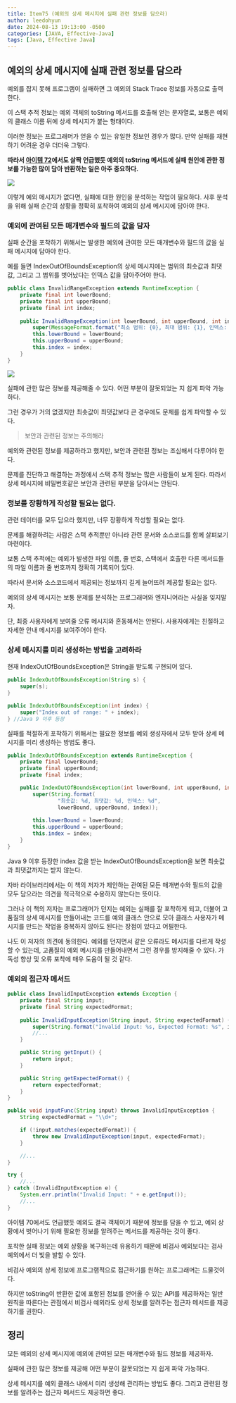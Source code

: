 ```yaml
---
title: Item75 (예외의 상세 메시지에 실패 관련 정보를 담으라)
author: leedohyun
date: 2024-08-13 19:13:00 -0500
categories: [JAVA, Effective-Java]
tags: [Java, Effective Java]
---
```


## 예외의 상세 메시지에 실패 관련 정보를 담으라

예외를 잡지 못해 프로그램이 실패하면 그 예외의 Stack Trace 정보를 자동으로 출력한다.

이 스택 추적 정보는 예외 객체의 toString 메서드를 호출해 얻는 문자열로, 보통은 예외의 클래스 이름 뒤에 상세 메시지가 붙는 형태이다.

이러한 정보는 프로그래머가 얻을 수 있는 유일한 정보인 경우가 많다. 만약 실패를 재현하기 어려운 경우 더더욱 그렇다.

**따라서 [아이템 72](https://ldhapple.github.io/posts/EffectiveJava-Item72/)에서도 살짝 언급했듯 예외의 toString 메서드에 실패 원인에 관한 정보를 가능한 많이 담아 반환하는 일은 아주 중요하다.**

![](https://blog.kakaocdn.net/dn/oVJpG/btsI49TKaDJ/kszH3Ha6GKAznjUnf1Txxk/img.png)

이렇게 예외 메시지가 없다면, 실패에 대한 원인을 분석하는 작업이 필요하다. 사후 분석을 위해 실패 순간의 상황을 정확히 포착하여 예외의 상세 메시지에 담아야 한다.

### 예외에 관여된 모든 매개변수와 필드의 값을 담자

실패 순간을 포착하기 위해서는 발생한 예외에 관여한 모든 매개변수와 필드의 값을 실패 메시지에 담아야 한다.

예를 들면 IndexOutOfBoundsException의 상세 메시지에는 범위의 최솟값과 최댓값, 그리고 그 범위를 벗어났다는 인덱스 값을 담아주어야 한다.

```java
public class InvalidRangeException extends RuntimeException {  
	private final int lowerBound;  
	private final int upperBound;  
	private final int index;  
	  
	public InvalidRangeException(int lowerBound, int upperBound, int index) {  
		super(MessageFormat.format("최소 범위: {0}, 최대 범위: {1}, 인덱스: {2}", lowerBound, upperBound, index));  
		this.lowerBound = lowerBound;  
		this.upperBound = upperBound;  
		this.index = index;  
	}  
}
```

![](https://blog.kakaocdn.net/dn/b7XZSb/btsI5MwKziq/p0Hew3G1Y7oLnsJndoxx31/img.png)

실패에 관한 많은 정보를 제공해줄 수 있다. 어떤 부분이 잘못되었는 지 쉽게 파악 가능하다.

그런 경우가 거의 없겠지만 최솟값이 최댓값보다 큰 경우에도 문제를 쉽게 파악할 수 있다.

> 보안과 관련된 정보는 주의해라

예외와 관련된 정보를 제공하라고 했지만, 보안과 관련된 정보는 조심해서 다루어야 한다.

문제를 진단하고 해결하는 과정에서 스택 추적 정보는 많은 사람들이 보게 된다. 따라서 상세 메시지에 비밀번호같은 보안과 관련된 부분을 담아서는 안된다.

### 정보를 장황하게 작성할 필요는 없다.

관련 데이터를 모두 담으라 했지만, 너무 장황하게 작성할 필요는 없다.

문제를 해결하려는 사람은 스택 추적뿐만 아니라 관련 문서와 소스코드를 함께 살펴보기 마련이다.

보통 스택 추적에는 예외가 발생한 파일 이름, 줄 번호, 스택에서 호출한 다른 메서드들의 파일 이름과 줄 번호까지 정확히 기록되어 있다.

따라서 문서와 소스코드에서 제공되는 정보까지 길게 늘어뜨려 제공할 필요는 없다.

예외의 상세 메시지는 보통 문제를 분석하는 프로그래머와 엔지니어라는 사실을 잊지말자.

단, 최종 사용자에게 보여줄 오류 메시지와 혼동해서는 안된다. 사용자에게는 친절하고 자세한 안내 메시지를 보여주어야 한다.

### 상세 메시지를 미리 생성하는 방법을 고려하라

현재 IndexOutOfBoundsException은 String을 받도록 구현되어 있다.

```java
public IndexOutOfBoundsException(String s) {  
    super(s);  
}

public IndexOutOfBoundsException(int index) {  
    super("Index out of range: " + index);  
} //Java 9 이후 등장
```

실패를 적절하게 포착하기 위해서는 필요한 정보를 예외 생성자에서 모두 받아 상세 메시지를 미리 생성하는 방법도 좋다.

```java
public IndexOutOfBoundsException extends RuntimeException {
	private final lowerBound;
	private final upperBound;
	private final index;

	public IndexOutOfBoundsException(int lowerBound, int upperBound, int index) {
		super(String.format(
				"최솟값: %d, 최댓값: %d, 인덱스: %d",
				lowerBound, upperBound, index));
				
		this.lowerBound = lowerBound;
		this.upperBound = upperBound;
		this.index = index;
	}
}
```

Java 9 이후 등장한 index 값을 받는 IndexOutOfBoundsException을 보면 최솟값과 최댓값까지는 받지 않는다.

자바 라이브러리에서는 이 책의 저자가 제안하는 관여된 모든 매개변수와 필드의 값을 모두 담으라는 의견을 적극적으로 수용하지 않는다는 뜻이다.

그러나 이 책의 저자는 프로그래머가 던지는 예외는 실패를 잘 포착하게 되고, 더불어 고품질의 상세 메시지를 만들어내는 코드를 예외 클래스 안으로 모아 클래스 사용자가 메시지를 만드는 작업을 중복하지 않아도 된다는 장점이 있다고 어필한다.

나도 이 저자의 의견에 동의한다. 예외를 던지면서 같은 오류라도 메시지를 다르게 작성할 수 있는데, 고품질의 예외 메시지를 만들어내면서 그런 경우를 방지해줄 수 있다. 가독성 향상 및 오류 포착에 매우 도움이 될 것 같다.

### 예외의 접근자 메서드

```java
public class InvalidInputException extends Exception {
	private final String input;
	private final String expectedFormat;
	
	public InvalidInputException(String input, String expectedFormat) {
		super(String.format("Invalid Input: %s, Expected Format: %s", input, expectedFormat);
		//...
	}

	public String getInput() {
		return input;
	}

	public String getExpectedFormat() {
		return expectedFormat;
	}
}
```
```java
public void inputFunc(String input) throws InvalidInputException {
	String expectedFormat = "\\d+";

	if (!input.matches(expectedFormat)) {
		throw new InvalidInputException(input, expectedFormat);
	}

	//...
}

try {
	//...
} catch (InvalidInputException e) {
	System.err.println("Invalid Input: " + e.getInput());
	//...
}
```

아이템 70에서도 언급했듯 예외도 결국 객체이기 때문에 정보를 담을 수 있고, 예외 상황에서 벗어나기 위해 필요한 정보를 알려주는 메서드를 제공하는 것이 좋다.

포착한 실패 정보는 예외 상황을 복구하는데 유용하기 때문에 비검사 예외보다는 검사 예외에서 더 빛을 발할 수 있다.

비검사 예외의 상세 정보에 프로그램적으로 접근하기를 원하는 프로그래머는 드물것이다. 

하지만 toString이 반환한 값에 포함된 정보를 얻어올 수 있는 API를 제공하자는 일반 원칙을 따른다는 관점에서 비검사 예외라도 상세 정보를 알려주는 접근자 메서드를 제공하기를 권한다.

## 정리

모든 예외의 상세 메시지에 예외에 관여된 모든 매개변수와 필드 정보를 제공하자. 

실패에 관한 많은 정보를 제공해 어떤 부분이 잘못되었는 지 쉽게 파악 가능하다.

상세 메시지를 예외 클래스 내에서 미리 생성해 관리하는 방법도 좋다. 그리고 관련된 정보를 알려주는 접근자 메서드도 제공하면 좋다.